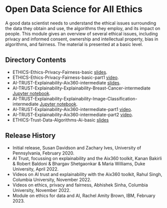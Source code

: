 # Open Data Science for All Ethics

A good data scientist needs to understand the ethical issues surrounding the data they obtain and use, the algorithms they employ, and its impact on people.  This module gives an overview of several ethical issues, including privacy and informed consent, ownership and intellectual property, bias in algorithms, and fairness.  The material is presented at a basic level.

## Directory Contents
* ETHICS-Ethics-Privacy-Fairness-basic [slides](ETHICS-Ethics-Privacy-Fairness-basic.pptx).
* ETHICS-Ethics-Privacy-Fairness-basic-part1 [video](ETHICS-Ethics-Privacy-Fairness-basic-part1.mp4).
* AI-TRUST-Explainability-Aix360-intermediate [slides](AI-TRUST-Explainability-Aix360-intermediate).
* AI-TRUST-Explainability-Explainability-Breast-Cancer-intermediate [Jupyter notebook](AI-TRUST-Explainability-Breast-Cancer-intermediate.ipynb).
* AI-TRUST-Explainability-Explainability-Image-Classification-intermediate [Jupyter notebook](AI-TRUST-Explainability-Image-Classification-intermediate.ipynb).
* AI-TRUST-Explainability-Aix360-intermediate-part1 [video](AI-TRUST-Explainability-Aix360-intermediate-part1.mp4).
* AI-TRUST-Explainability-Aix360-intermediate-part2 [video](AI-TRUST-Explainability-Aix360-intermediate-part2.mp4).
* ETHICS-Trust-Data-Algorithms-Ai-basic [slides](ETHICS-Trust-Data-Algorithms-Ai-basic.pptx)

## Release History
* Initial release, Susan Davidson and Zachary Ives, University of Pennsylvania, February 2020.
* AI Trust, focussing on explainability and the Aix360 toolkit, Kanan Bakirli & Robert Baldoni & Bhargav Shetgaonkar & Maria Williams, Duke University, April 2022.
* Videos on AI trust and explainability with the Aix360 toolkit, Rahul Singh, Columbia University, November 2022.
* Videos on ethics, privacy and fairness, Abhishek Sinha, Columbia University, November 2022.
* Module on ethics for data and AI, Rachel Amity Brown, IBM, February 2023.

